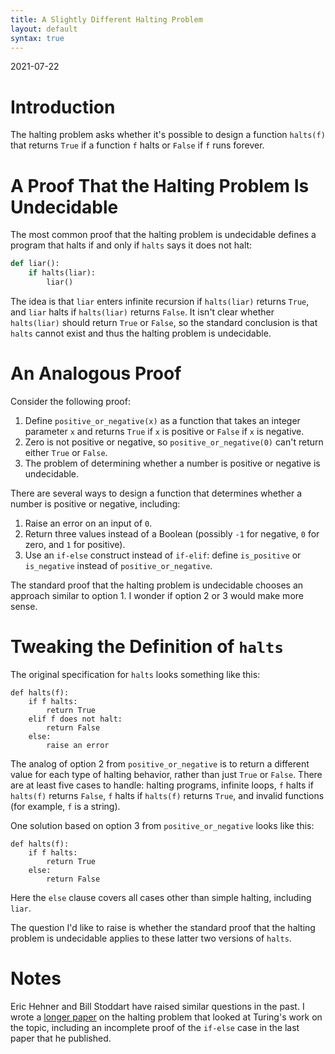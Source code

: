 ```yaml
---
title: A Slightly Different Halting Problem
layout: default
syntax: true
---
```

<p class="date">2021-07-22</p>

# Introduction
The halting problem asks whether it's possible to design a function `halts(f)` that
returns `True` if a function `f` halts or `False` if `f` runs forever.

# A Proof That the Halting Problem Is Undecidable
The most common proof that the halting problem is undecidable defines a
program that halts if and only if `halts` says it does not halt:

```python
def liar():
    if halts(liar):
        liar()
```

The idea is that `liar` enters infinite recursion if `halts(liar)` returns
`True`, and `liar` halts if `halts(liar)` returns `False`. It isn't clear
whether `halts(liar)` should return `True` or `False`, so the standard
conclusion is that `halts` cannot exist and thus the halting problem is
undecidable.

# An Analogous Proof
Consider the following proof:

1. Define `positive_or_negative(x)` as a function that takes an integer parameter `x` and returns `True` if `x` is positive or `False` if `x` is negative.
2. Zero is not positive or negative, so `positive_or_negative(0)` can't return either `True` or `False`.
3. The problem of determining whether a number is positive or negative is undecidable.

There are several ways to design a function that determines whether a
number is positive or negative, including:

1. Raise an error on an input of `0`.
2. Return three values instead of a Boolean (possibly `-1` for negative, `0` for zero, and
   `1` for positive).
3. Use an `if-else` construct instead of `if-elif`: define `is_positive` or
   `is_negative` instead of `positive_or_negative`.

The standard proof that the halting problem is undecidable chooses an approach
similar to option 1. I wonder if option 2 or 3 would make more sense.

# Tweaking the Definition of `halts`
The original specification for `halts` looks something like this:

```
def halts(f):
    if f halts:
        return True
    elif f does not halt:
        return False
    else:
        raise an error
```

The analog of option 2 from `positive_or_negative` is to return a different
value for each type of halting behavior, rather than just `True` or `False`.
There are at least five cases to handle: halting programs, infinite
loops, `f` halts if `halts(f)` returns `False`, `f`
halts if `halts(f)` returns `True`, and invalid functions (for example, `f` is a string).

One solution based on option 3 from `positive_or_negative` looks like this:

```
def halts(f):
    if f halts:
        return True
    else:
        return False
```

Here the `else` clause covers all cases other than simple halting, including `liar`.

The question I'd like to raise is whether the standard proof that the halting
problem is undecidable applies to these latter two versions of `halts`.

# Notes
Eric Hehner and Bill Stoddart have raised similar questions in the past. I wrote
a [longer paper](/docs/wyde-halting.pdf) on the halting problem that
looked at Turing's work on the topic, including an incomplete proof of the
`if-else` case in the last paper that he published.

